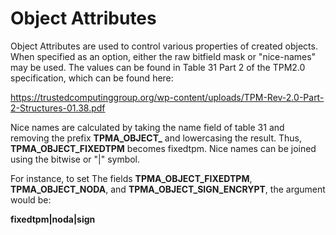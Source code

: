 # Object Attributes

Object Attributes are used to control various properties of created objects.
When specified as an option, either the raw bitfield mask or "nice-names" may be
used. The values can be found in Table 31 Part 2 of the TPM2.0 specification,
which can be found here:

<https://trustedcomputinggroup.org/wp-content/uploads/TPM-Rev-2.0-Part-2-Structures-01.38.pdf>

Nice names are calculated by taking the name field of table 31 and removing the
prefix **TPMA_OBJECT_** and lowercasing the result. Thus, **TPMA_OBJECT_FIXEDTPM** becomes
fixedtpm. Nice names can be joined using the bitwise or "|" symbol.

For instance, to set The fields **TPMA_OBJECT_FIXEDTPM**,
**TPMA_OBJECT_NODA**, and **TPMA_OBJECT_SIGN_ENCRYPT**, the argument
would be:

**fixedtpm|noda|sign**

